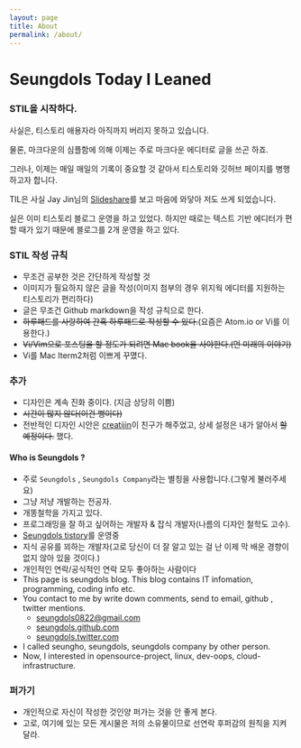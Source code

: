 ```yaml
---
layout: page
title: About
permalink: /about/
---
```


# Seungdols Today I Leaned


### STIL을 시작하다.

사실은, 티스토리 애용자라 아직까지 버리지 못하고 있습니다.

물론, 마크다운의 심플함에 의해 이제는 주로 마크다운 에디터로 글을 쓰곤 하죠.

그러나, 이제는 매일 매일의 기록이 중요할 것 같아서 티스토리와 깃허브 페이지를 병행하고자 합니다.

TIL은 사실 Jay Jin님의 [Slideshare](http://www.slideshare.net/jayjin0427/ss-61315271)를 보고 마음에 와닿아 저도 쓰게 되었습니다.

실은 이미 티스토리 블로그 운영을 하고 있었다. 하지만 때로는 텍스트 기반 에디터가 편할 때가 있기 때문에 블로그를 2개 운영을 하고 있다.

### STIL 작성 규칙

- 무조건 공부한 것은 간단하게 작성할 것
- 이미지가 필요하지 않은 글을 작성(이미지 첨부의 경우 위지웍 에디터를 지원하는 티스토리가 편리하다)
- 글은 무조건 Github markdown을 작성 규칙으로 한다.
- ~~하루패드를 사랑하여 간혹 하루패드로 작성할 수 있다.~~(요즘은 Atom.io or Vi를 이용한다.)
- ~~Vi/Vim으로 포스팅을 할 정도가 되려면 Mac book을 사야한다.(먼 미래의 이야기)~~
- Vi를 Mac Iterm2처럼 이쁘게 꾸몄다.

### 추가

- 디자인은 계속 진화 중이다. (지금 상당히 이쁨)
- ~~시간이 많지 않다(이건 뻥이다)~~
- 전반적인 디자인 시안은 [creatijin](http://creatijin.tistory.com)이 친구가 해주었고, 상세 설정은 내가 알아서 ~~할 예정이다.~~ 했다.

#### Who is Seungdols ?

- 주로 `Seungdols` , `Seungdols Company`라는 별칭을 사용합니다.(그렇게 불러주세요)
- 그냥 저냥 개발하는 전공자.
- 개똥철학을 가지고 있다.
- 프로그래밍을 잘 하고 싶어하는 개발자 & 잡식 개발자(나름의 디자인 철학도 고수).
- [Seungdols tistory](http://seungdols.tistory.com)를 운영중
- 지식 공유를 꾀하는 개발자(고로 당신이 더 잘 알고 있는 걸 난 이제 막 배운 경향이 없지 않아 있을 것이다.)
- 개인적인 연락/공식적인 연락 모두 좋아하는 사람이다
- This page is seungdols blog. This blog contains IT infomation, programming, coding info etc.
- You contact to me by write down comments, send to email, github , twitter mentions.
    - [seungdols0822@gmail.com](seungdols0822@gmail.com)
    - [seungdols.github.com](http://seungdols.github.com)
    - [seungdols.twitter.com](http://seungdols.twitter.com)
- I called seungho, seungdols, seungdols company by other person.
- Now, I interested in opensource-project, linux, dev-oops, cloud-infrastructure.

### 퍼가기

- 개인적으로 자신이 작성한 것인양 퍼가는 것을 안 좋게 본다.
- 고로, 여기에 있는 모든 게시물은 저의 소유물이므로 선연락 후퍼감의 원칙을 지켜달라.
